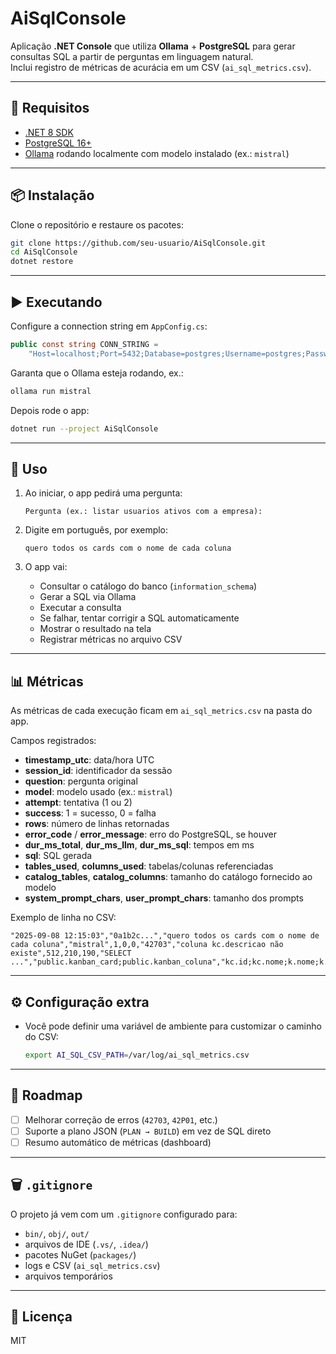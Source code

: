 # AiSqlConsole

Aplicação **.NET Console** que utiliza **Ollama** + **PostgreSQL** para gerar consultas SQL a partir de perguntas em linguagem natural.  
Inclui registro de métricas de acurácia em um CSV (`ai_sql_metrics.csv`).

---

## 🔧 Requisitos

- [.NET 8 SDK](https://dotnet.microsoft.com/download)
- [PostgreSQL 16+](https://www.postgresql.org/download/)
- [Ollama](https://ollama.ai) rodando localmente com modelo instalado (ex.: `mistral`)

---

## 📦 Instalação

Clone o repositório e restaure os pacotes:

```bash
git clone https://github.com/seu-usuario/AiSqlConsole.git
cd AiSqlConsole
dotnet restore
````

---

## ▶️ Executando

Configure a connection string em `AppConfig.cs`:

```csharp
public const string CONN_STRING =
    "Host=localhost;Port=5432;Database=postgres;Username=postgres;Password=123";
```

Garanta que o Ollama esteja rodando, ex.:

```bash
ollama run mistral
```

Depois rode o app:

```bash
dotnet run --project AiSqlConsole
```

---

## 📝 Uso

1. Ao iniciar, o app pedirá uma pergunta:

   ```
   Pergunta (ex.: listar usuarios ativos com a empresa):
   ```
2. Digite em português, por exemplo:

   ```
   quero todos os cards com o nome de cada coluna
   ```
3. O app vai:

   * Consultar o catálogo do banco (`information_schema`)
   * Gerar a SQL via Ollama
   * Executar a consulta
   * Se falhar, tentar corrigir a SQL automaticamente
   * Mostrar o resultado na tela
   * Registrar métricas no arquivo CSV

---

## 📊 Métricas

As métricas de cada execução ficam em `ai_sql_metrics.csv` na pasta do app.

Campos registrados:

* **timestamp\_utc**: data/hora UTC
* **session\_id**: identificador da sessão
* **question**: pergunta original
* **model**: modelo usado (ex.: `mistral`)
* **attempt**: tentativa (1 ou 2)
* **success**: 1 = sucesso, 0 = falha
* **rows**: número de linhas retornadas
* **error\_code** / **error\_message**: erro do PostgreSQL, se houver
* **dur\_ms\_total**, **dur\_ms\_llm**, **dur\_ms\_sql**: tempos em ms
* **sql**: SQL gerada
* **tables\_used**, **columns\_used**: tabelas/colunas referenciadas
* **catalog\_tables**, **catalog\_columns**: tamanho do catálogo fornecido ao modelo
* **system\_prompt\_chars**, **user\_prompt\_chars**: tamanho dos prompts

Exemplo de linha no CSV:

```csv
"2025-09-08 12:15:03","0a1b2c...","quero todos os cards com o nome de cada coluna","mistral",1,0,0,"42703","coluna kc.descricao não existe",512,210,190,"SELECT ...","public.kanban_card;public.kanban_coluna","kc.id;kc.nome;k.nome;k.ordem",2,14,1832,120
```

---

## ⚙️ Configuração extra

* Você pode definir uma variável de ambiente para customizar o caminho do CSV:

  ```bash
  export AI_SQL_CSV_PATH=/var/log/ai_sql_metrics.csv
  ```

---

## 📌 Roadmap

* [ ] Melhorar correção de erros (`42703`, `42P01`, etc.)
* [ ] Suporte a plano JSON (`PLAN → BUILD`) em vez de SQL direto
* [ ] Resumo automático de métricas (dashboard)

---

## 🗑️ `.gitignore`

O projeto já vem com um `.gitignore` configurado para:

* `bin/`, `obj/`, `out/`
* arquivos de IDE (`.vs/`, `.idea/`)
* pacotes NuGet (`packages/`)
* logs e CSV (`ai_sql_metrics.csv`)
* arquivos temporários

---

## 📄 Licença

MIT
